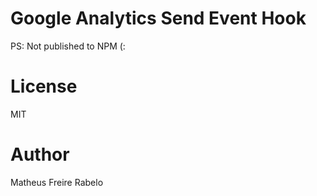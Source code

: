# Google Analytics Send Event Hook

PS: Not published to NPM (:

# License
MIT

# Author
Matheus Freire Rabelo
